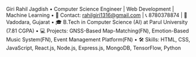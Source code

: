 Giri Rahil Jagdish
	•	Computer Science Engineer | Web Development | Machine Learning
	•	📧 Contact: rahilgiri1316@gmail.com | 📞 8780378874 | 📍 Vadodara, Gujarat
	•	🎓 B.Tech in Computer Science (AI) at Parul University (7.81 CGPA)
	•	💻 Projects: GNSS-Based Map-Matching(FN), Emotion-Based Music System(FN), Event Management Platform(FN)
	•	🛠️ Skills: HTML, CSS, JavaScript, React.js, Node.js, Express.js, MongoDB, TensorFlow, Python

